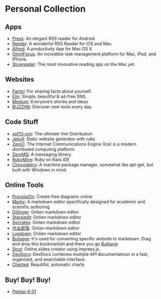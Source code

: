 # Personal Collection

## Apps
* [Press](https://play.google.com/store/apps/details?id=com.twentyfivesquares.press): An elegant RSS reader for Android
* [Reeder](http://reederapp.com/): A wonderful RSS Reader for iOS and Mac
* [Alfred](http://www.alfredapp.com/): A productivity App for Mac OS X
* [OmniFocus](https://www.omnigroup.com/omnifocus): An incredible task management platform for Mac, iPad, and iPhone.
* [Slicereader](http://mthr.me/slicereader/): The most innovative reading app on the Mac yet.

## Websites
* [Facto!](http://facto.me): For sharing facts about yourself.
* [Ello](http://ello.co): Simple, beautiful & ad-free SNS.
* [Medium](http://medium.com): Everyone’s stories and ideas
* [BUZZHN](http://buzzhn.com): Discover new tools every day.

## Code Stuff
* [spf13-vim](http://vim.spf13.com): The ultimate Vim Distribution
* [Jekyll](http://jekyllrb.com): Static website generator with ruby
* [ZeroC](http://zeroc.com): The Internet Communications Engine (Ice) is a modern distributed computing platform.
* [ZeroMQ](http://zeromq.org): A messaging library.
* [RubyMine](https://www.jetbrains.com/ruby/): Ruby on Rails IDE
* [Chocolatery](https://chocolatey.org): A machine package manager, somewhat like apt-get, but built with Windows in mind.

## Online Tools
* [ProcessOn](http://processon.com): Create free diagrams online
* [Markx](http://markx.herokuapp.com/): A markdown editor specifically designed for academic and scientfic authoring
* [Dillinger](http://dillinger.io): Onlien markdown editor
* [Stackedit](http://stackedit.io): Onlien markdown editor
* [Socrates](http://socrates.io): Onlien markdown editor
* [作业部落](http://zuoyebuluo.com): Onlien markdown editor
* [Logdown](http://logdown.com): Onlien markdown editor
* [Bullseye](http://brettterpstra.com/2013/07/30/precise-web-clipping-to-markdown-with-bullseye/): It's used for converting specific website to markdown. Drag and drop this bookmarklet and there you go <a class="bookmarklet" href="javascript:(function(){var p=document.createElement(&quot;p&quot;);p.innerHTML=&quot;&lt;strong&gt;Loading&hellip;&lt;/strong&gt;&quot;;p.id=&quot;loadingp&quot;;p.style.padding=&quot;20px&quot;;p.style.background=&quot;#fff&quot;;p.style.left=&quot;20px&quot;;p.style.top=0;p.style.position=&quot;fixed&quot;;p.style.zIndex=&quot;9999999&quot;;p.style.opacity=&quot;.85&quot;;document.body.appendChild(p);document.body.appendChild(document.createElement(&quot;script&quot;)).src=&quot;http://brettterpstra.com/bookmarklets/bullseye.js?x=&quot;+(Math.random());})();">Bullseye</a>
* [Strut](http://strut.io): Online slides creator using impress.js
* [DevDocs](http://devdocs.io): DevDocs combines multiple API documentatiosn in a fast, organized, and searchable interface.
* [Charted](http://charted.co): Beautiful, automatic charts

## Buy! Buy! Buy!
* [Pentax K-01](http://www.dgtle.com/article-1592-1.html)
